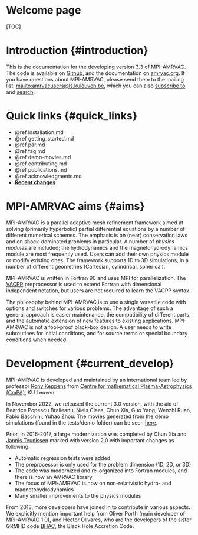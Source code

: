 # Welcome page

[TOC]

# Introduction {#introduction}

This is the documentation for the developing version 3.3 of MPI-AMRVAC. The code is
available on [Github](https://github.com/amrvac/amrvac), and the documentation
on [amrvac.org](http://amrvac.org/). If you have questions about MPI-AMRVAC,
please send them to the mailing list: <mailto:amrvacusers@ls.kuleuven.be>, which you can also
[subscribe to](https://ls.kuleuven.be/cgi-bin/wa?SUBED1=AMRVACUSERS&A=1) and
[search](https://ls.kuleuven.be/cgi-bin/wa?A0=AMRVACUSERS).

# Quick links {#quick_links}

* @ref installation.md
* @ref getting_started.md
* @ref par.md
* @ref faq.md
* @ref demo-movies.md
* @ref contributing.md
* @ref publications.md
* @ref acknowledgments.md
* [**Recent changes**](https://github.com/amrvac/amrvac/commits/master)

# MPI-AMRVAC aims {#aims}

MPI-AMRVAC is a parallel adaptive mesh refinement framework aimed at solving
(primarily hyperbolic) partial differential equations by a number of different
numerical schemes. The emphasis is on (near) conservation laws and on
shock-dominated problems in particular. A number of *physics modules* are
included; the hydrodynamics and the magnetohydrodynamics module are most
frequently used. Users can add their own physics module or modify existing ones.
The framework supports 1D to 3D simulations, in a number of different geometries
(Cartesian, cylindrical, spherical).

MPI-AMRVAC is written in Fortran 90 and uses MPI for parallelization.
The [VACPP](vacpp.md) preprocessor is used to extend Fortran with dimensional
independent notation, but users are not required to learn the VACPP syntax.

The philosophy behind MPI-AMRVAC is to use a single versatile code with options
and switches for various problems. The advantage of such a general approach is
easier maintenance, the compatibility of different parts, and the automatic
extension of new features to existing applications. MPI-AMRVAC is not a
fool-proof black-box design. A user needs to write subroutines for initial
conditions, and for source terms or special boundary conditions when needed.

# Development {#current_develop}

MPI-AMRVAC is developed and maintained by an international team led by professor 
[Rony Keppens](https://perswww.kuleuven.be/~u0016541/) from 
[Centre for mathematical Plasma-Astrophysics (CmPA)](https://wis.kuleuven.be/CmPA), KU Leuven.

In November 2022, we released the current 3.0 version, with the aid of Beatrice Popescu Braileanu, Niels Claes, Chun Xia, Guo Yang, Wenzhi Ruan, Fabio Bacchini, Yuhao Zhou.
The movies generated from the demo simulations (found in the tests/demo folder) can be seen [here](demo-movies.md). 

Prior, in 2016-2017, a large modernization was completed by Chun Xia and 
[Jannis Teunissen](http://teunissen.net/) marked with version 2.0 with 
important changes as following:

* Automatic regression tests were added
* The preprocessor is only used for the problem dimension (1D, 2D, or 3D)
* The code was modernized and re-organized into Fortran modules, and there is
  now an AMRVAC library
* The focus of MPI-AMRVAC is now on non-relativistic hydro- and
  magnetohydrodynamics
* Many smaller improvements to the physics modules

From 2018, more developers have joined in to contribute in various aspects. 
We explicitly mention important help from Oliver Porth (main developer of MPI-AMRVAC 1.0), 
 and Hector Olivares, who are the developers of the sister GRMHD code [BHAC](http://bhac.science/), the Black Hole Accretion Code.

